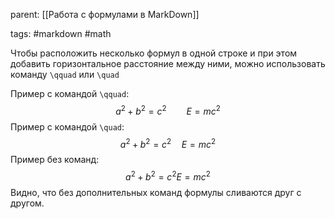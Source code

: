 parent: [[Работа с формулами в MarkDown]]

tags: #markdown #math 

Чтобы расположить несколько формул в одной строке и при этом добавить горизонтальное расстояние между ними, можно использовать команду `\qquad` или `\quad`

Пример с командой `\qquad`:
$$a^2 + b^2 = c^2\qquad E = mc^2$$
Пример с командой `\quad`:
$$a^2 + b^2 = c^2\quad E = mc^2$$
Пример без команд:
$$a^2 + b^2 = c^2 E = mc^2$$
Видно, что без дополнительных команд формулы сливаются друг с другом.